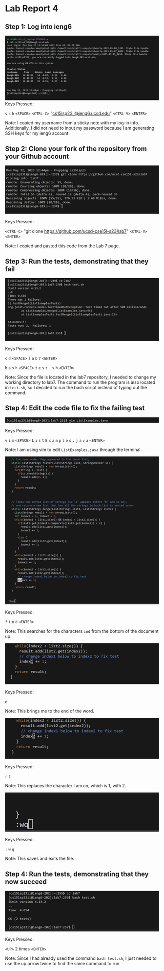 # Lab Report 4
## Step 1: Log into ieng6
![Image](4.1.jpg)
Keys Pressed:

`s` `s` `h` `<SPACE>` `<CTRL-C>` "cs15lsp23ii@ieng6.ucsd.edu" `<CTRL-V>` `<ENTER>`

Note: I copied my username from a sticky note with my log-in info. Additionally, I did not need to input my password because I am generating SSH keys for my ieng6 account.

## Step 2: Clone your fork of the repository from your Github account
![Image](4.2.jpg)

Keys Pressed:

`<CTRL-C>` "git clone https://github.com/ucsd-cse15l-s23/lab7" `<CTRL-V>` `<ENTER>`

Note: I copied and pasted this code from the Lab 7 page.

## Step 3: Run the tests, demonstrating that they fail
![Image](4.3.jpg)

Keys Pressed:

`c` `d` `<SPACE>` `l` `a` `b` `7` `<ENTER>`

`b` `a` `s` `h`  `<SPACE>` `t` `e` `s` `t` `.` `s` `h` `<ENTER>`

Note: Since the file is located in the lab7 repository, I needed to change my working directory to lab7. The command to run the program is also located in `test.sh`, so I decided to run the bash script instead of typing out the command.

## Step 4: Edit the code file to fix the failing test
![Image](4.4.jpg)

Keys Pressed:

`v` `i` `m` `<SPACE>` `L` `i` `s` `t` `E` `x` `a` `m` `p` `l` `e` `s` `.` `j` `a` `v` `a` `<ENTER>`

Note: I am using vim to edit `ListExamples.java` through the terminal.

![Image](4.5.jpg)

Keys Pressed:

`?` `i` `n` `d` `<ENTER>`

Note: This searches for the characters `ind` from the bottom of the document up.

![Image](4.7.jpg)

Keys Pressed:

`e`

Note: This brings me to the end of the word.

![Image](4.8.jpg)

Keys Pressed:

`r` `2`

Note: This replaces the character I am on, which is 1, with 2.

![Image](4.9.jpg)

Keys Pressed: 

`:` `w` `q`

Note: This saves and exits the file.

## Step 4: Run the tests, demonstrating that they now succeed

![Image](4.10.jpg)

Keys Pressed:

`<UP>` 2 times `<ENTER>`

Note: Since I had already used the command `bash test.sh`, I just needed to use the up arrow twice to find the same command to run.





